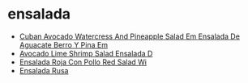 # ensalada

 * [Cuban Avocado Watercress And Pineapple Salad Em Ensalada De Aguacate Berro Y Pina Em](index/c/cuban-avocado-watercress-and-pineapple-salad-em-ensalada-de-aguacate-berro-y-pina-em-51203230.json)
 * [Avocado Lime Shrimp Salad Ensalada D](index/a/avocado-lime-shrimp-salad-ensalada-d.json)
 * [Ensalada Roja Con Pollo Red Salad Wi](index/e/ensalada-roja-con-pollo-red-salad-wi.json)
 * [Ensalada Rusa](index/e/ensalada-rusa.json)
